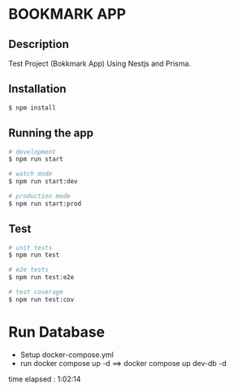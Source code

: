 # BOOKMARK APP

## Description

Test Project (Bokkmark App) Using Nestjs and Prisma.

## Installation

```bash
$ npm install
```

## Running the app

```bash
# development
$ npm run start

# watch mode
$ npm run start:dev

# production mode
$ npm run start:prod
```

## Test

```bash
# unit tests
$ npm run test

# e2e tests
$ npm run test:e2e

# test coverage
$ npm run test:cov
```

# Run Database

- Setup docker-compose.yml
- run docker compose up <image-name> -d  ==> docker compose up dev-db -d


time elapsed : 1:02:14
